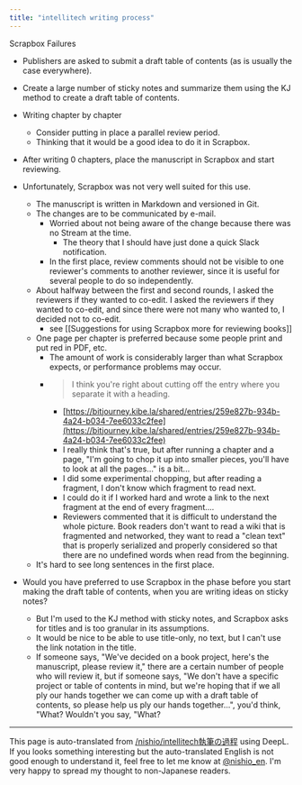 ```yaml
---
title: "intellitech writing process"
---
```


Scrapbox Failures

- Publishers are asked to submit a draft table of contents (as is usually the case everywhere).
- Create a large number of sticky notes and summarize them using the KJ method to create a draft table of contents.
- Writing chapter by chapter
    - Consider putting in place a parallel review period.
    - Thinking that it would be a good idea to do it in Scrapbox.
- After writing 0 chapters, place the manuscript in Scrapbox and start reviewing.
- Unfortunately, Scrapbox was not very well suited for this use.
    - The manuscript is written in Markdown and versioned in Git.
    - The changes are to be communicated by e-mail.
        - Worried about not being aware of the change because there was no Stream at the time.
            - The theory that I should have just done a quick Slack notification.
        - In the first place, review comments should not be visible to one reviewer's comments to another reviewer, since it is useful for several people to do so independently.
    - About halfway between the first and second rounds, I asked the reviewers if they wanted to co-edit. I asked the reviewers if they wanted to co-edit, and since there were not many who wanted to, I decided not to co-edit.
        - see  [[Suggestions for using Scrapbox more for reviewing books]]
    - One page per chapter is preferred because some people print and put red in PDF, etc.
        - The amount of work is considerably larger than what Scrapbox expects, or performance problems may occur.
        - > I think you're right about cutting off the entry where you separate it with a heading.
            - [https://bitjourney.kibe.la/shared/entries/259e827b-934b-4a24-b034-7ee6033c2fee](https://bitjourney.kibe.la/shared/entries/259e827b-934b-4a24-b034-7ee6033c2fee)
            - I really think that's true, but after running a chapter and a page, "I'm going to chop it up into smaller pieces, you'll have to look at all the pages..." is a bit...
            - I did some experimental chopping, but after reading a fragment, I don't know which fragment to read next.
            - I could do it if I worked hard and wrote a link to the next fragment at the end of every fragment....
            - Reviewers commented that it is difficult to understand the whole picture. Book readers don't want to read a wiki that is fragmented and networked, they want to read a "clean text" that is properly serialized and properly considered so that there are no undefined words when read from the beginning.
    - It's hard to see long sentences in the first place.

- Would you have preferred to use Scrapbox in the phase before you start making the draft table of contents, when you are writing ideas on sticky notes?
    - But I'm used to the KJ method with sticky notes, and Scrapbox asks for titles and is too granular in its assumptions.
    - It would be nice to be able to use title-only, no text, but I can't use the link notation in the title.
    - If someone says, "We've decided on a book project, here's the manuscript, please review it," there are a certain number of people who will review it, but if someone says, "We don't have a specific project or table of contents in mind, but we're hoping that if we all ply our hands together we can come up with a draft table of contents, so please help us ply our hands together...", you'd think, "What? Wouldn't you say, "What?
---
This page is auto-translated from [/nishio/intellitech執筆の過程](https://scrapbox.io/nishio/intellitech執筆の過程) using DeepL. If you looks something interesting but the auto-translated English is not good enough to understand it, feel free to let me know at [@nishio_en](https://twitter.com/nishio_en). I'm very happy to spread my thought to non-Japanese readers.